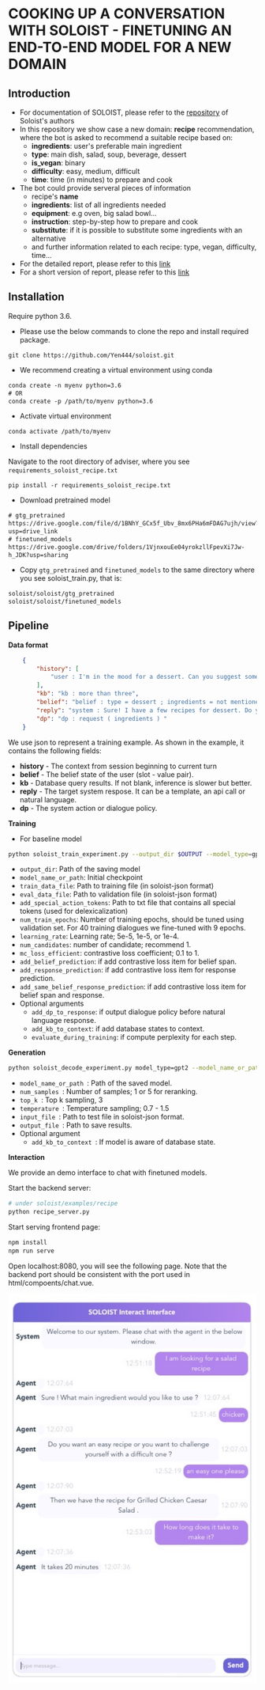 # COOKING UP A CONVERSATION WITH SOLOIST - FINETUNING AN END-TO-END MODEL FOR A NEW DOMAIN

## Introduction
* For documentation of SOLOIST, please refer to the [repository](https://github.com/pengbaolin/soloist) of Soloist's authors
* In this repository we show case a new domain: **recipe** recommendation, where the bot is asked to recommend a suitable recipe based on:
    * **ingredients**: user's preferable main ingredient
    * **type**: main dish, salad, soup, beverage, dessert
    * **is_vegan**: binary
    * **difficulty**: easy, medium, difficult
    * **time**: time (in minutes) to prepare and cook
* The bot could provide serveral pieces of information
    * recipe's **name**
    * **ingredients**: list of all ingredients needed
    * **equipment**: e.g oven, big salad bowl... 
    * **instruction**: step-by-step how to prepare and cook
    * **substitute**: if it is possible to substitute some ingredients with an alternative
    * and further information related to each recipe: type, vegan, difficulty, time...
* For the detailed report, please refer to this [link](https://docs.google.com/document/d/1F-HPy6cI-tPWWeAzBCw6Mpq-yxSDs__dQhwoWS1HvEc/edit?usp=sharing)
* For a short version of report, please refer to this [link]([github](https://github.com/Yen444/soloist/blob/main/SDS_Recipe.pdf))

## Installation
Require python 3.6.  

* Please use the below commands to clone the repo and install required package.
```
git clone https://github.com/Yen444/soloist.git
```

* We recommend creating a virtual environment using conda
```
conda create -n myenv python=3.6
# OR
conda create -p /path/to/myenv python=3.6
```

* Activate virtual environment
```
conda activate /path/to/myenv
```

* Install dependencies

Navigate to the root directory of adviser, where you see `requirements_soloist_recipe.txt`
```
pip install -r requirements_soloist_recipe.txt
```
* Download pretrained model
```
# gtg_pretrained 
https://drive.google.com/file/d/1BNhY_GCx5f_Ubv_8mx6PHa6mFDAG7ujh/view?usp=drive_link
# finetuned_models
https://drive.google.com/drive/folders/1VjnxouEe04yrokzllFpevXi7Jw-h_JDK?usp=sharing
```
* Copy `gtg_pretrained` and `finetuned_models` to the same directory where you see soloist_train.py, that is:
```
soloist/soloist/gtg_pretrained
soloist/soloist/finetuned_models
```

## Pipeline
**Data format**
```json
    {
        "history": [
            "user : I'm in the mood for a dessert. Can you suggest something sweet? "
        ],
        "kb": "kb : more than three",
        "belief": "belief : type = dessert ; ingredients = not mentioned ",
        "reply": "system : Sure! I have a few recipes for dessert. Do you have any preferences or restrictions?",
        "dp": "dp : request ( ingredients ) "
    }
```
We use json to represent a training example. As shown in the example, it contains the following fields:
* **history** - The context from session beginning to current turn
* **belief** - The belief state of the user (slot - value pair). 
* **kb** - Database query results. If not blank, inference is slower but better.
* **reply** - The target system respose. It can be a template, an api call or natural language.
* **dp** - The system action or dialogue policy.

**Training**
* For baseline model
```bash
python soloist_train_experiment.py --output_dir $OUTPUT --model_type=gpt2 --model_name_or_path $MODEL_NAME --do_train --train_data_file $TRAIN_FILE --eval_data_file $EVAL_FILE --add_special_action_tokens=$SPECIAL_TOKEN_FILE --per_gpu_train_batch_size 1 --num_train_epochs $EPOCHS --learning_rate 5e-5 --overwrite_cache --max_seq 100 --overwrite_output_dir --max_turn 15 --num_candidates 1 --mc_loss_efficient 0.33 --add_response_prediction --add_same_belief_response_prediction --add_belief_prediction --save_steps 6000 [--add_kb_to_context][--evaluate_during_training] [--add_dp_to_response]
```
   * <code>output_dir</code>: Path of the saving model 
   * <code>model_name_or_path</code>: Initial checkpoint
   * <code>train_data_file</code>: Path to training file (in soloist-json format)
   * <code>eval_data_file</code>: Path to validation file (in soloist-json format)
   * <code>add_special_action_tokens</code>: Path to txt file that contains all special tokens (used for delexicalization)
   * <code>num_train_epochs</code>: Number of training epochs, should be tuned using validation set. For 40 training dialogues we fine-tuned with 9 epochs.  
   * <code>learning_rate</code>: Learning rate; 5e-5, 1e-5, or 1e-4.  
   * <code>num_candidates</code>: number of candidate; recommend 1.  
   * <code>mc_loss_efficient</code>: contrastive loss coefficient; 0.1 to 1.  
   * <code>add_belief_prediction</code>: if add contrastive loss item for belief span.  
   * <code>add_response_prediction</code>: if add contrastive loss item for response prediction.  
   * <code>add_same_belief_response_prediction</code>: if add contrastive loss item for belief span and response.
* Optional arguments
   * <code>add_dp_to_response</code>: if output dialogue policy before natural language response. 
   * <code>add_kb_to_context</code>: if add database states to context.  
   * <code>evaluate_during_training</code>: if compute perplexity for each step.  
 

**Generation**
```bash
python soloist_decode_experiment.py model_type=gpt2 --model_name_or_path $OUTPUT --num_samples $NS --input_file=$TEST_FILE --top_k $TOP_K --temperature $TEMP --output_file $GENERATE --max_turn 15 [--add_kb_to_context]
```
   * <code>model_name_or_path </code>: Path of the saved model.  
   * <code>num_samples </code>: Number of samples; 1 or 5 for reranking.  
   * <code>top_k </code>: Top k sampling, 3
   * <code>temperature </code>: Temperature sampling; 0.7 - 1.5  
   * <code>input_file </code>: Path to test file in soloist-json format.  
   * <code>output_file </code>: Path to save results.
* Optional argument
   * <code>add_kb_to_context </code>: If model is aware of database state.

**Interaction**  

We provide an demo interface to chat with finetuned models.

Start the backend server:
```bash
# under soloist/examples/recipe
python recipe_server.py
```
Start serving frontend page:
```bash
npm install
npm run serve 
```
Open localhost:8080, you will see the following page. Note that the backend port should be consistent with the port used in html/compoents/chat.vue.

<img src="doc/recipebot.JPG" alt="drawing" width="600"/>

